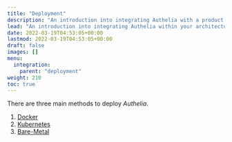 ```yaml
---
title: "Deployment"
description: "An introduction into integrating Authelia with a product."
lead: "An introduction into integrating Authelia within your architecture."
date: 2022-03-19T04:53:05+00:00
lastmod: 2022-03-19T04:53:05+00:00
draft: false
images: []
menu:
  integration:
    parent: "deployment"
weight: 210
toc: true
---
```


There are three main methods to deploy _Authelia_.

1. [Docker](docker.md)
2. [Kubernetes](../kubernetes/introduction/index.md)
3. [Bare-Metal](bare-metal.md)
